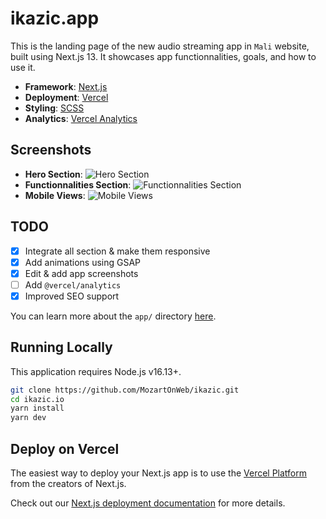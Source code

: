 # ikazic.app

This is the landing page of the new audio streaming app in `Mali` website, built using Next.js 13. It showcases app functionnalities, goals, and how to use it.

- **Framework**: [Next.js](https://nextjs.org/)
- **Deployment**: [Vercel](https://vercel.com)
- **Styling**: [SCSS](https://sass-lang.com/)
- **Analytics**: [Vercel Analytics](https://vercel.com/analytics)

## Screenshots

- **Hero Section**: ![Hero Section](https://firebasestorage.googleapis.com/v0/b/projects-screenshots.appspot.com/o/ikazic-landing%2F348shots_so.png?alt=media&token=5bea7133-b112-4081-a15e-739ca5fe2384)
- **Functionnalities Section**: ![Functionnalities Section](https://firebasestorage.googleapis.com/v0/b/projects-screenshots.appspot.com/o/ikazic-landing%2F529shots_so.png?alt=media&token=7acc881e-a7e9-42d6-99a1-fb3bbf9ca637)
- **Mobile Views**: ![Mobile Views](https://firebasestorage.googleapis.com/v0/b/projects-screenshots.appspot.com/o/ikazic-landing%2F492shots_so.png?alt=media&token=f78a0f6d-1453-4367-88d9-ebe1a4ef8e66)

## TODO

- [x] Integrate all section & make them responsive
- [x] Add animations using GSAP
- [x] Edit & add app screenshots
- [ ] Add `@vercel/analytics`
- [x] Improved SEO support

You can learn more about the `app/` directory [here](https://beta.nextjs.org/docs).

## Running Locally

This application requires Node.js v16.13+.

```bash
git clone https://github.com/MozartOnWeb/ikazic.git
cd ikazic.io
yarn install
yarn dev
```

## Deploy on Vercel

The easiest way to deploy your Next.js app is to use the [Vercel Platform](https://vercel.com/new?utm_medium=default-template&filter=next.js&utm_source=create-next-app&utm_campaign=create-next-app-readme) from the creators of Next.js.

Check out our [Next.js deployment documentation](https://nextjs.org/docs/deployment) for more details.

